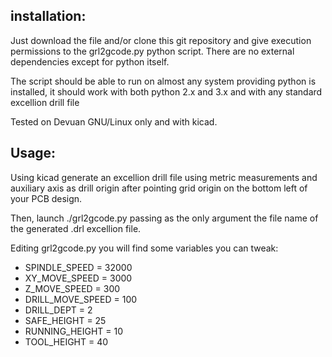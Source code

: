 ## installation:

Just download the file and/or clone this git repository and give execution permissions to the grl2gcode.py python script.
There are no external dependencies except for python itself.

The script should be able to run on almost any system providing python is installed, it should work with both python 2.x and 3.x
and with any standard excellion drill file 

Tested on Devuan GNU/Linux only and with kicad.

## Usage:

Using kicad generate an excellion drill file using metric measurements and
auxiliary axis as drill origin after pointing grid origin on the bottom left
of your PCB design.

Then, launch ./grl2gcode.py passing as the only argument the file name of the 
generated .drl excellion file.


Editing grl2gcode.py you will find some variables you can tweak:

 * SPINDLE_SPEED = 32000
 * XY_MOVE_SPEED = 3000
 * Z_MOVE_SPEED = 300
 * DRILL_MOVE_SPEED = 100
 * DRILL_DEPT = 2
 * SAFE_HEIGHT = 25
 * RUNNING_HEIGHT = 10
 * TOOL_HEIGHT = 40
 
 
